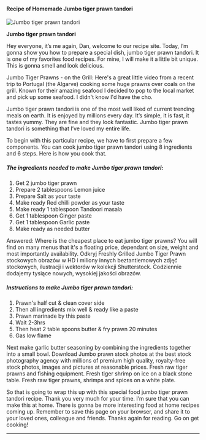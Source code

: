             

#### Recipe of Homemade Jumbo tiger prawn tandori

![Jumbo tiger prawn tandori](https://img-global.cpcdn.com/recipes/6e70f8dddf82c24b/751x532cq70/jumbo-tiger-prawn-tandori-recipe-main-photo.jpg)

**Jumbo tiger prawn tandori**

Hey everyone, it’s me again, Dan, welcome to our recipe site. Today, I’m gonna show you how to prepare a special dish, jumbo tiger prawn tandori. It is one of my favorites food recipes. For mine, I will make it a little bit unique. This is gonna smell and look delicious.

Jumbo Tiger Prawns - on the Grill: Here's a great little video from a recent trip to Portugal (the Algarve) cooking some huge prawns over coals on the grill. Known for their amazing seafood I decided to pop to the local market and pick up some seafood. I didn't know I'd have the cho.

Jumbo tiger prawn tandori is one of the most well liked of current trending meals on earth. It is enjoyed by millions every day. It’s simple, it is fast, it tastes yummy. They are fine and they look fantastic. Jumbo tiger prawn tandori is something that I’ve loved my entire life.

To begin with this particular recipe, we have to first prepare a few components. You can cook jumbo tiger prawn tandori using 8 ingredients and 6 steps. Here is how you cook that.

##### The ingredients needed to make Jumbo tiger prawn tandori:

1.  Get 2 jumbo tiger prawn
2.  Prepare 2 tablespoons Lemon juice
3.  Prepare Salt as your taste
4.  Make ready Red chilli powder as your taste
5.  Make ready 1 tablespoon Tandoori masala
6.  Get 1 tablespoon Ginger paste
7.  Get 1 tablespoon Garlic paste
8.  Make ready as needed butter

Answered: Where is the cheapest place to eat jumbo tiger prawns? You will find on many menus that it's a floating price, dependant on size, weight and most importantly availability. Odkryj Freshly Grilled Jumbo Tiger Prawn stockowych obrazów w HD i miliony innych beztantiemowych zdjęć stockowych, ilustracji i wektorów w kolekcji Shutterstock. Codziennie dodajemy tysiące nowych, wysokiej jakości obrazów.

##### Instructions to make Jumbo tiger prawn tandori:

1.  Prawn's half cut & clean cover side
2.  Then all ingredients mix well & ready like a paste
3.  Prawn marinade by this paste
4.  Wait 2-3hrs
5.  Then heat 2 table spoons butter & fry prawn 20 minutes
6.  Gas low flame

Next make garlic butter seasoning by combining the ingredients together into a small bowl. Download Jumbo prawn stock photos at the best stock photography agency with millions of premium high quality, royalty-free stock photos, images and pictures at reasonable prices. Fresh raw tiger prawns and fishing equipment. Fresh tiger shrimp on ice on a black stone table. Fresh raw tiger prawns, shrimps and spices on a white plate.

So that is going to wrap this up with this special food jumbo tiger prawn tandori recipe. Thank you very much for your time. I’m sure that you can make this at home. There is gonna be more interesting food at home recipes coming up. Remember to save this page on your browser, and share it to your loved ones, colleague and friends. Thanks again for reading. Go on get cooking!

* * *